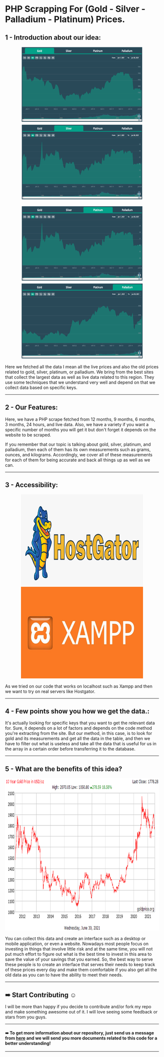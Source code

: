 # PHP Scrapping For (Gold - Silver - Palladium - Platinum) Prices.

## 1 - Introduction about our idea:

<p  href="url" align="center"  >
  <img src="https://github.com/AhmedSamirScience/PHP_Scrapping_For_Gold_Silver_Palladium_Platinum_Prices./blob/main/pic1.png"             height="250" width="400"  />
 <img src="https://github.com/AhmedSamirScience/PHP_Scrapping_For_Gold_Silver_Palladium_Platinum_Prices./blob/main/pic2.png"              height="250" width="400" /> 
</p>
<p  href="url" align="center"  >
  <img src="https://github.com/AhmedSamirScience/PHP_Scrapping_For_Gold_Silver_Palladium_Platinum_Prices./blob/main/pic3.png"             height="250" width="400"  />
 <img src="https://github.com/AhmedSamirScience/PHP_Scrapping_For_Gold_Silver_Palladium_Platinum_Prices./blob/main/pic4.png"              height="250" width="400" /> 
</p>

Here we fetched all the data I mean all the live prices and also the old prices related to gold, silver, platinum, or palladium. We bring from the best sites that collect the largest data as well as live data related to this region. They use some techniques that we understand very well and depend on that we collect data based on specific keys.

***

## 2 - Our Features:
Here, we have a PHP scrape fetched from 12 months, 9 months, 6 months, 3 months, 24 hours, and live data. 
Also, we have a variety if you want a specific number of months you will get it but don't forget it depends on the website to be scraped.

If you remember that our topic is talking about gold, silver, platinum, and palladium, then each of them has its own measurements such as grams, ounces, and kilograms. Accordingly, we cover all of these measurements for each of them for being accurate and back all things up as well as we can.

***
## 3 - Accessibility:

<p  href="url" align="center"  >
  <img src="https://github.com/AhmedSamirScience/PHP_Scrapping_For_Gold_Silver_Palladium_Platinum_Prices./blob/main/hostgator.png"             height="300" width="400"  />
 <img src="https://github.com/AhmedSamirScience/PHP_Scrapping_For_Gold_Silver_Palladium_Platinum_Prices./blob/main/xampp.jpeg"              height="300" width="400" /> 
</p>

As we tried on our code that works on localhost such as Xampp and then we want to try on real servers like Hostgator.

***
## 4 - Few points show you how we get the data.:
It's actually looking for specific keys that you want to get the relevant data for. Sure, it depends on a lot of factors and depends on the code method you're extracting from the site. But our method, in this case, is to look for gold and its measurements and get all the data in the table, and then we have to filter out what is useless and take all the data that is useful for us in the array in a certain order before transferring it to the database.

***
## 5 - What are the benefits of this idea?


<p href="url"  align="center" ><img src="https://github.com/AhmedSamirScience/PHP_Scrapping_For_Gold_Silver_Palladium_Platinum_Prices./blob/main/goldpic.png" height="500" width="900" ></p>

You can collect this data and create an interface such as a desktop or mobile application, or even a website. Nowadays most people focus on investing in things that involve little risk and at the same time, you will not put much effort to figure out what is the best time to invest in this area to save the value of your savings that you earned. So, the best way to serve these people is to create an interface that serves their needs to keep track of these prices every day and make them comfortable if you also get all the old data as you can to have the ability to meet their needs.

***
## ➠ Start Contributing ☺
I will be more than happy if you decide to contribute and/or fork my repo and make something awesome out of it. I will love seeing some feedback or stars from you guys.

***
#### ➠ To get more information about our repository, just send us a message from [here](https://www.linkedin.com/in/ahmedsamir13/) and we will send you more documents related to this code for a better understanding!
***

